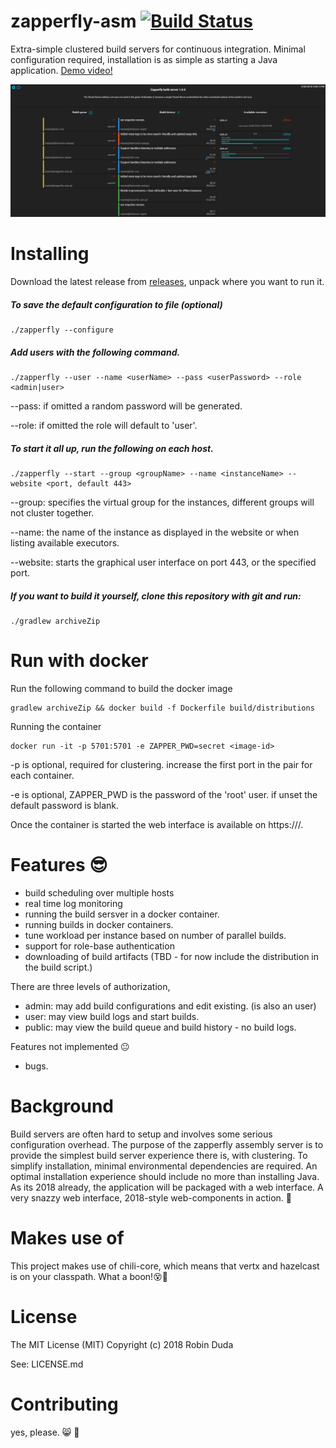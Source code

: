 # zapperfly-asm [![Build Status](https://travis-ci.org/codingchili/zapperfly-asm.svg?branch=master)](https://travis-ci.org/codingchili/zapperfly-asm)
Extra-simple clustered build servers for continuous integration. Minimal configuration required, installation is as simple as starting a Java application. [Demo video!](https://www.youtube.com/watch?v=t4fKgGerj8I)

![alt text](https://raw.githubusercontent.com/codingchili/zapperfly-asm/master/preview.png "Current snapshot version")

# Installing

Download the latest release from [releases](https://github.com/codingchili/zapperfly-asm/releases), unpack where you want to run it.

##### To save the default configuration to file (optional)
```
./zapperfly --configure
```

##### Add users with the following command.
```
./zapperfly --user --name <userName> --pass <userPassword> --role <admin|user>
```

--pass: if omitted a random password will be generated.

--role: if omitted the role will default to 'user'.


##### To start it all up, run the following on each host.
```
./zapperfly --start --group <groupName> --name <instanceName> --website <port, default 443>
```

--group: specifies the virtual group for the instances, different groups will not cluster together.

--name: the name of the instance as displayed in the website or when listing available executors.

--website: starts the graphical user interface on port 443, or the specified port.

##### If you want to build it yourself, clone this repository with git and run:
```
./gradlew archiveZip
```

# Run with docker

Run the following command to build the docker image

```
gradlew archiveZip && docker build -f Dockerfile build/distributions
```

Running the container
```
docker run -it -p 5701:5701 -e ZAPPER_PWD=secret <image-id>
```

-p is optional, required for clustering. increase the first port in the pair
for each container.

-e is optional, ZAPPER_PWD is the password of the 'root' user. if unset
the default password is blank.

Once the container is started the web interface is available on https://<container-ip>/.

# Features 😎
- build scheduling over multiple hosts
- real time log monitoring
- running the build sersver in a docker container.
- running builds in docker containers.
- tune workload per instance based on number of parallel builds.
- support for role-base authentication
- downloading of build artifacts (TBD - for now include the distribution in the build script.)

There are three levels of authorization,

- admin: may add build configurations and edit existing. (is also an user)
- user: may view build logs and start builds.
- public: may view the build queue and build history - no build logs.

Features not implemented 😐
- bugs.

# Background
Build servers are often hard to setup and involves some serious configuration overhead. The purpose of the zapperfly assembly server is 
to provide the simplest build server experience there is, with clustering. To simplify installation, minimal environmental dependencies 
are required. An optimal installation experience should include no more than installing Java. As its 2018 already, the application will
be packaged with a web interface. A very snazzy web interface, 2018-style web-components in action. 🐇

# Makes use of
This project makes use of chili-core, which means that vertx and hazelcast is on your classpath. What a boon!😵🌟

# License
The MIT License (MIT) Copyright (c) 2018 Robin Duda

See: LICENSE.md

# Contributing
yes, please. :smile_cat:  :cherry_blossom:
